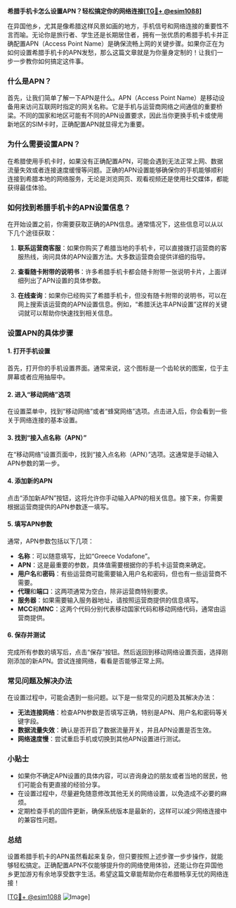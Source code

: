 **希腊手机卡怎么设置APN？轻松搞定你的网络连接[[TG💪+ @esim1088](https://t.me/s/esim1088)]**

在异国他乡，尤其是像希腊这样风景如画的地方，手机信号和网络连接的重要性不言而喻。无论你是旅行者、学生还是长期居住者，拥有一张优质的希腊手机卡并正确配置APN（Access Point Name）是确保流畅上网的关键步骤。如果你正在为如何设置希腊手机卡的APN发愁，那么这篇文章就是为你量身定制的！让我们一步一步教你如何搞定这件事。

### 什么是APN？

首先，让我们简单了解一下APN是什么。APN（Access Point Name）是移动设备用来访问互联网时指定的网关名称。它是手机与运营商网络之间通信的重要桥梁。不同的国家和地区可能有不同的APN设置要求，因此当你更换手机卡或使用新地区的SIM卡时，正确配置APN就显得尤为重要。

### 为什么需要设置APN？

在希腊使用手机卡时，如果没有正确配置APN，可能会遇到无法正常上网、数据流量失效或者连接速度缓慢等问题。正确的APN设置能够确保你的手机能够顺利连接到希腊本地的网络服务，无论是浏览网页、观看视频还是使用社交媒体，都能获得最佳体验。

### 如何找到希腊手机卡的APN设置信息？

在开始设置之前，你需要获取正确的APN信息。通常情况下，这些信息可以从以下几个途径获取：

1. **联系运营商客服**：如果你购买了希腊当地的手机卡，可以直接拨打运营商的客服热线，询问具体的APN设置方法。大多数运营商会提供详细的指导。
   
2. **查看随卡附带的说明书**：许多希腊手机卡都会随卡附带一张说明卡片，上面详细列出了APN设置的具体参数。

3. **在线查询**：如果你已经购买了希腊手机卡，但没有随卡附带的说明书，可以在网上搜索该运营商的APN设置信息。例如，“希腊沃达丰APN设置”这样的关键词就可以帮助你快速找到相关信息。

### 设置APN的具体步骤

#### 1. 打开手机设置

首先，打开你的手机设置界面。通常来说，这个图标是一个齿轮状的图案，位于主屏幕或者应用抽屉中。

#### 2. 进入“移动网络”选项

在设置菜单中，找到“移动网络”或者“蜂窝网络”选项。点击进入后，你会看到一些关于网络连接的基本设置。

#### 3. 找到“接入点名称（APN）”

在“移动网络”设置页面中，找到“接入点名称（APN）”选项。这通常是手动输入APN参数的第一步。

#### 4. 添加新的APN

点击“添加新APN”按钮，这将允许你手动输入APN的相关信息。接下来，你需要根据运营商提供的APN参数逐一填写。

#### 5. 填写APN参数

通常，APN参数包括以下几项：

- **名称**：可以随意填写，比如“Greece Vodafone”。
- **APN**：这是最重要的参数，具体值需要根据你的手机卡运营商来确定。
- **用户名**和**密码**：有些运营商可能需要输入用户名和密码，但也有一些运营商不需要。
- **代理**和**端口**：这两项通常为空白，除非运营商特别要求。
- **服务器**：如果需要输入服务器地址，请按照运营商提供的信息填写。
- **MCC**和**MNC**：这两个代码分别代表移动国家代码和移动网络代码，通常由运营商提供。

#### 6. 保存并测试

完成所有参数的填写后，点击“保存”按钮。然后返回到移动网络设置页面，选择刚刚添加的新APN。尝试连接网络，看看是否能够正常上网。

### 常见问题及解决办法

在设置过程中，可能会遇到一些问题。以下是一些常见的问题及其解决办法：

- **无法连接网络**：检查APN参数是否填写正确，特别是APN、用户名和密码等关键字段。
- **数据流量失效**：确认是否开启了数据流量开关，并且APN设置是否生效。
- **网络速度慢**：尝试重启手机或切换到其他APN设置进行测试。

### 小贴士

- 如果你不确定APN设置的具体内容，可以咨询身边的朋友或者当地的居民，他们可能会有更直接的经验分享。
- 在设置过程中，尽量避免随意修改其他无关的网络设置，以免造成不必要的麻烦。
- 定期检查手机的固件更新，确保系统版本是最新的，这样可以减少网络连接中的兼容性问题。

### 总结

设置希腊手机卡的APN虽然看起来复杂，但只要按照上述步骤一步步操作，就能够轻松搞定。正确配置APN不仅能够提升你的网络使用体验，还能让你在异国他乡更加游刃有余地享受数字生活。希望这篇文章能帮助你在希腊畅享无忧的网络连接！

[[TG💪+ @esim1088](https://t.me/s/esim1088) ![Image](https://i.postimg.cc/4NQfJmqS/Snipaste-2025-05-13-00-14-12.png)]